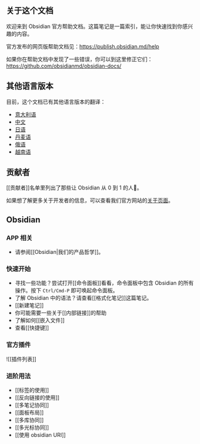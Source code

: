 ## 关于这个文档

欢迎来到 Obsidian 官方帮助文档。这篇笔记是一篇索引，能让你快速找到你感兴趣的内容。

官方发布的网页版帮助文档见：https://publish.obsidian.md/help

如果你在帮助文档中发现了一些错误，你可以到这里修正它们：https://github.com/obsidianmd/obsidian-docs/

## 其他语言版本

目前，这个文档已有其他语言版本的翻译：

- [意大利语](https://publish.obsidian.md/help-it)
- [中文](https://publish.obsidian.md/help-zh)
- [日语](https://publish.obsidian.md/help-ja)
- [丹麦语](https://publish.obsidian.md/help-da)
- [俄语](https://publish.obsidian.md/help-ru)
- [越南语](https://publish.obsidian.md/help-vi)

## 贡献者

[[贡献者]]名单里列出了那些让 Obsidian 从 0 到 1 的人💜。

如果想了解更多关于开发者的信息，可以查看我们官方网站的[关于页面](https://obsidian.md/about)。

## Obsidian

### APP 相关

- 请参阅[[Obsidian|我们的产品哲学]]。

### 快速开始

- 寻找一些功能？尝试打开[[命令面板]]看看，命令面板中包含 Obsidian 的所有操作。按下 `Ctrl/Cmd-P` 即可唤起命令面板。
- 了解 Obsidian 中的语法？请查看[[格式化笔记]]这篇笔记。
- [[新建笔记]]
- 你可能需要一些关于[[内部链接]]的帮助
- 了解如何[[嵌入文件]]
- 查看[[快捷键]]

### 官方插件

![[插件列表]]

### 进阶用法

- [[标签的使用]]
- [[反向链接的使用]]
- [[多笔记协同]]
- [[面板布局]]
- [[多库协同]]
- [[多光标协同]]
- [[使用 obsidian URI]]